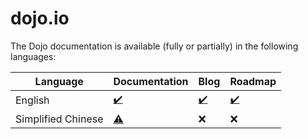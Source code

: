 # dojo.io

The Dojo documentation is available (fully or partially) in the following languages:

| Language           | Documentation                                                                          | Blog                                             | Roadmap                                             |
|--------------------|----------------------------------------------------------------------------------------|--------------------------------------------------|-----------------------------------------------------|
| English            | [:heavy_check_mark:](https://github.com/dojo/framework/tree/master/docs/en "Complete") | [:heavy_check_mark:](content/blog/en "Complete") | [:heavy_check_mark:](content/roadmap/en "Complete") |
| Simplified Chinese | [:warning:](https://github.com/dojo/framework/tree/master/docs/zh-CN "Partial")        | :x:                                              | :x:                                                 |
